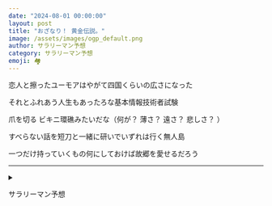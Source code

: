 ```yaml
---
date: "2024-08-01 00:00:00"
layout: post
title: "おざなり！ 黄金伝説。"
image: /assets/images/ogp_default.png
author: サラリーマン予想
category: サラリーマン予想
emoji: 🏘️
---
```


<div class="tanka-area"><div class="tanka">
<p>恋人と擦ったユーモアはやがて四国くらいの広さになった</p>

<p>それとふれあう人生もあったろな基本情報技術者試験</p>

<p>爪を切る ビキニ環礁みたいだな（何が？ 薄さ？ 遠さ？ 悲しさ？ ）</p>

<p>すべらない話を短刀と一緒に研いでいずれは行く無人島</p>

<p>一つだけ持っていくもの何にしておけば故郷を愛せるだろう</p>

</div></div>

---

<details><summary></summary>
恋人と擦ったユーモアはやがて四国くらいの広さになった<br/>
それとふれあう人生もあったろな基本情報技術者試験<br/>
爪を切る ビキニ環礁みたいだな (何が？ 薄さ？ 遠さ？ 悲しさ？ )<br/>
すべらない話を短刀と一緒に研いでいずれは行く無人島<br/>
一つだけ持っていくもの何にしておけば故郷を愛せるだろう<br/>
<br/>

</details>

サラリーマン予想
